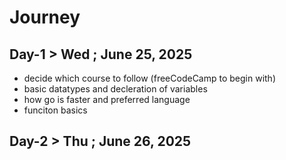 # Journey

## Day-1 > Wed ; June 25, 2025
- decide which course to follow (freeCodeCamp to begin with)
- basic datatypes and decleration of variables
- how go is faster and preferred language
- funciton basics

## Day-2 > Thu ; June 26, 2025
